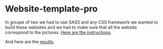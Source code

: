 # Website-template-pro

In groupe of two we had to use SASS and any CSS framework we wanted to build these websites and we had to make sure that all the website correspond to the pictures.
[Here are the instructions](https://github.com/becodeorg/Hamilton-promo-3/tree/master/Parcours%20FR/04-SASS).

And here are the [results](
https://sarahleejara.github.io/website-template-pro/html/main.html).
